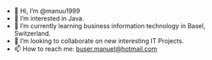 - 👋 Hi, I’m @manuu1999
- 👀 I’m interested in Java. 
- 🌱 I’m currently learning business information technology in Basel, Switzerland.
- 💞️ I’m looking to collaborate on new interesting IT Projects.
- 📫 How to reach me: buser.manuel@hotmail.com

<!---
manuu1999/manuu1999 is a ✨ special ✨ repository because its `README.md` (this file) appears on your GitHub profile.
You can click the Preview link to take a look at your changes.
--->
